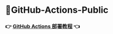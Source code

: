 # 🌈GitHub-Actions-Public

<p align="middle"></p>

### 👉 [**GitHub Actions 部署教程**](https://docs.github.com/cn/actions) 👈
